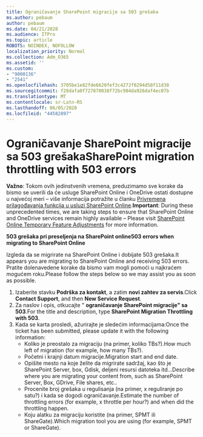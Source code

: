 ```yaml
---
title: Ograničavanje SharePoint migracije sa 503 grešaka
ms.author: pebaum
author: pebaum
ms.date: 04/21/2020
ms.audience: ITPro
ms.topic: article
ROBOTS: NOINDEX, NOFOLLOW
localization_priority: Normal
ms.collection: Adm_O365
ms.assetid: ''
ms.custom:
- "9000136"
- "2541"
ms.openlocfilehash: 3705be1e82fde6620fef3c4272f0294d58f11d38
ms.sourcegitcommit: f28dafa0f727870038f72bc904da926daf4ec07b
ms.translationtype: MT
ms.contentlocale: sr-Latn-RS
ms.lasthandoff: 06/05/2020
ms.locfileid: "44582897"
---
```

# <a name="sharepoint-migration-throttling-with-503-errors"></a><span data-ttu-id="356b0-102">Ograničavanje SharePoint migracije sa 503 grešaka</span><span class="sxs-lookup"><span data-stu-id="356b0-102">SharePoint migration throttling with 503 errors</span></span>

<span data-ttu-id="356b0-103">**Važno**: Tokom ovih jedinstvenih vremena, preduzimamo sve korake da bismo se uverili da će usluge SharePoint Online i OneDrive ostati dostupne u najvećoj meri – više informacija potražite u članku [Privremena prilagođavanja funkcija u usluzi SharePoint Online](https://aka.ms/ODSPAdjustments).</span><span class="sxs-lookup"><span data-stu-id="356b0-103">**Important**: During these unprecedented times, we are taking steps to ensure that SharePoint Online and OneDrive services remain highly available – Please visit [SharePoint Online Temporary Feature Adjustments](https://aka.ms/ODSPAdjustments) for more information.</span></span>

<span data-ttu-id="356b0-104">**503 grešaka pri preseljenja na SharePoint online**</span><span class="sxs-lookup"><span data-stu-id="356b0-104">**503 errors when migrating to SharePoint Online**</span></span>

<span data-ttu-id="356b0-105">Izgleda da se migrirate na SharePoint Online i dobijate 503 grešaka.</span><span class="sxs-lookup"><span data-stu-id="356b0-105">It appears you are migrating to SharePoint Online and receiving 503 errors.</span></span> <span data-ttu-id="356b0-106">Pratite dolenavedene korake da bismo vam mogli pomoći u najkraćem mogućem roku.</span><span class="sxs-lookup"><span data-stu-id="356b0-106">Please follow the steps below so we may assist you as soon as possible.</span></span> 

1. <span data-ttu-id="356b0-107">Izaberite stavku **Podrška za kontakt**, a zatim **novi zahtev za servis**.</span><span class="sxs-lookup"><span data-stu-id="356b0-107">Click **Contact Support**, and then **New Service Request**.</span></span>
2. <span data-ttu-id="356b0-108">Za naslov i opis, otkucajte " **ograničavanje SharePoint migracije" sa 503**.</span><span class="sxs-lookup"><span data-stu-id="356b0-108">For the title and description, type **SharePoint Migration Throttling with 503**.</span></span>
3. <span data-ttu-id="356b0-109">Kada se karta prosledi, ažurirajte je sledećim informacijama:</span><span class="sxs-lookup"><span data-stu-id="356b0-109">Once the ticket has been submitted, please update it with the following information:</span></span>
    - <span data-ttu-id="356b0-110">Koliko je preostalo za migraciju (na primer, koliko TBs?).</span><span class="sxs-lookup"><span data-stu-id="356b0-110">How much left of migration (for example, how many TBs?).</span></span>
    - <span data-ttu-id="356b0-111">Početni i krajnji datum migracije.</span><span class="sxs-lookup"><span data-stu-id="356b0-111">Migration start and end date.</span></span>
    - <span data-ttu-id="356b0-112">Opišite mesto na koje želite da migrirate sadržaj, kao što je SharePoint Server, box, Gdisk, deljeni resursi datoteka itd...</span><span class="sxs-lookup"><span data-stu-id="356b0-112">Describe where you are migrating your content from, such as SharePoint Server, Box, GDrive, File shares, etc..</span></span>
    - <span data-ttu-id="356b0-113">Procenite broj grešaka u regulisanja (na primer, x reguliranje po satu?) i kada se dogodi ograničavanje.</span><span class="sxs-lookup"><span data-stu-id="356b0-113">Estimate the number of throttling errors (for example, x throttle per hour?) and when did the throttling happen.</span></span>
    - <span data-ttu-id="356b0-114">Koju alatku za migraciju koristite (na primer, SPMT ili ShareGate).</span><span class="sxs-lookup"><span data-stu-id="356b0-114">Which migration tool you are using (for example, SPMT or ShareGate).</span></span>


